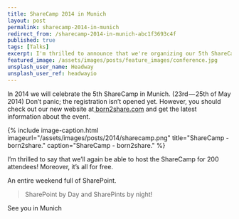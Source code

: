 ```yaml
---
title: ShareCamp 2014 in Munich
layout: post
permalink: sharecamp-2014-in-munich
redirect_from: /sharecamp-2014-in-munich-abc1f3693c4f
published: true
tags: [Talks]
excerpt: I'm thrilled to announce that we're organizing our 5th ShareCamp in Munich. Again we'll take over Microsoft's Germany HQ and share knowledge about SharePoint, Office 365 and Azure.
featured_image: /assets/images/posts/feature_images/conference.jpg
unsplash_user_name: Headway
unsplash_user_ref: headwayio
---
```


In 2014 we will celebrate the 5th ShareCamp in Munich. (23rd — 25th of May 2014) Don’t panic; the registration isn’t opened yet. However, you should check out our new website at[ born2share.com](http://www.born2share.com) and get the latest information about the event.

{% include image-caption.html imageurl="/assets/images/posts/2014/sharecamp.png"
title="ShareCamp - born2share." caption="ShareCamp - born2share." %}

I’m thrilled to say that we’ll again be able to host the ShareCamp for 200 attendees! Moreover, it’s all for free. 

An entire weekend full of SharePoint.

> SharePoint by Day and SharePints by night!

See you in Munich


